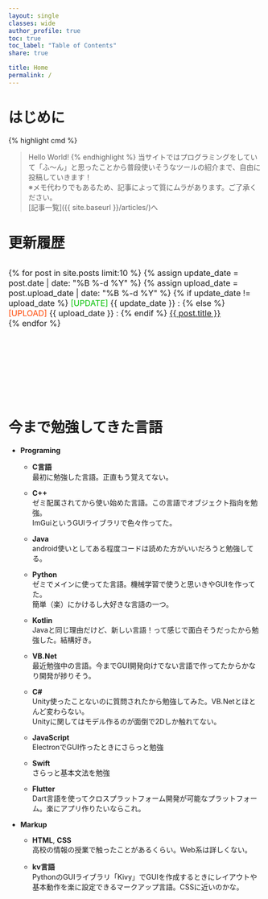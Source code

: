 ```yaml
---
layout: single
classes: wide
author_profile: true
toc: true
toc_label: "Table of Contents"
share: true

title: Home
permalink: /
---
```

<!-- 更新履歴ボックス -->
<style type="text/css">
    .kousin {
        overflow:auto;
        height:256px;
        margin-top: 32px;
        margin-bottom: 32px;
        font-size: 16px;
    }
</style>


# はじめに

{% highlight cmd %}
> Hello World!
{% endhighlight %}
当サイトではプログラミングをしていて「ふ～ん」と思ったことから普段使いそうなツールの紹介まで、自由に投稿していきます！  
※メモ代わりでもあるため、記事によって質にムラがあります。ご了承ください。  
[記事一覧]({{ site.baseurl }}/articles/)へ

# 更新履歴
<div class="kousin">
    {% for post in site.posts limit:10 %}
        {% assign update_date = post.date | date: "%B %-d %Y" %}
        {% assign upload_date = post.upload_date | date: "%B %-d %Y" %}
        {% if update_date != upload_date %}
<font color="#00C000">[UPDATE]</font>  {{ update_date }} :
        {% else %}
<font color="#ff4500">[UPLOAD]</font> {{ upload_date }} :
        {% endif %}
<a href="{{ site.baseurl }}{{ post.url }}">{{ post.title }}</a> <br>
    {% endfor %}
</div>

# 今まで勉強してきた言語
- **Programing**
    - **C言語**  
        最初に勉強した言語。正直もう覚えてない。

    - **C++**  
        ゼミ配属されてから使い始めた言語。この言語でオブジェクト指向を勉強。  
        ImGuiというGUIライブラリで色々作ってた。

    - **Java**  
        android使いとしてある程度コードは読めた方がいいだろうと勉強してる。

    - **Python**  
        ゼミでメインに使ってた言語。機械学習で使うと思いきやGUIを作ってた。  
        簡単（楽）にかけるし大好きな言語の一つ。

    - **Kotlin**  
        Javaと同じ理由だけど、新しい言語！って感じで面白そうだったから勉強した。結構好き。

    - **VB.Net**  
        最近勉強中の言語。今までGUI開発向けでない言語で作ってたからかなり開発が捗りそう。

    - **C#**  
        Unity使ったことないのに質問されたから勉強してみた。VB.Netとほとんど変わらない。  
        Unityに関してはモデル作るのが面倒で2Dしか触れてない。
    
    - **JavaScript**  
        ElectronでGUI作ったときにさらっと勉強

    - **Swift**  
        さらっと基本文法を勉強
    
    - **Flutter**  
        Dart言語を使ってクロスプラットフォーム開発が可能なプラットフォーム。楽にアプリ作りたいならこれ。

- **Markup**
    - **HTML**, **CSS**  
        高校の情報の授業で触ったことがあるくらい。Web系は詳しくない。

    - **kv言語**  
        PythonのGUIライブラリ「Kivy」でGUIを作成するときにレイアウトや基本動作を楽に設定できるマークアップ言語。CSSに近いのかな。